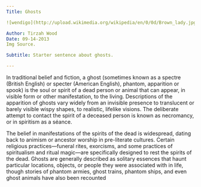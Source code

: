 ```yaml
---
Title: Ghosts

![wendigo](http://upload.wikimedia.org/wikipedia/en/0/0d/Brown_lady.jpg)

Author: Tirzah Wood 
Date: 09-14-2013
Img Source.

Subtitle: Starter sentence about ghosts.

---
```


In traditional belief and fiction, a ghost (sometimes known as a spectre (British English) or specter (American English), phantom, apparition or spook) is the soul or spirit of a dead person or animal that can appear, in visible form or other manifestation, to the living. Descriptions of the apparition of ghosts vary widely from an invisible presence to translucent or barely visible wispy shapes, to realistic, lifelike visions. The deliberate attempt to contact the spirit of a deceased person is known as necromancy, or in spiritism as a séance.

The belief in manifestations of the spirits of the dead is widespread, dating back to animism or ancestor worship in pre-literate cultures. Certain religious practices—funeral rites, exorcisms, and some practices of spiritualism and ritual magic—are specifically designed to rest the spirits of the dead. Ghosts are generally described as solitary essences that haunt particular locations, objects, or people they were associated with in life, though stories of phantom armies, ghost trains, phantom ships, and even ghost animals have also been recounted
